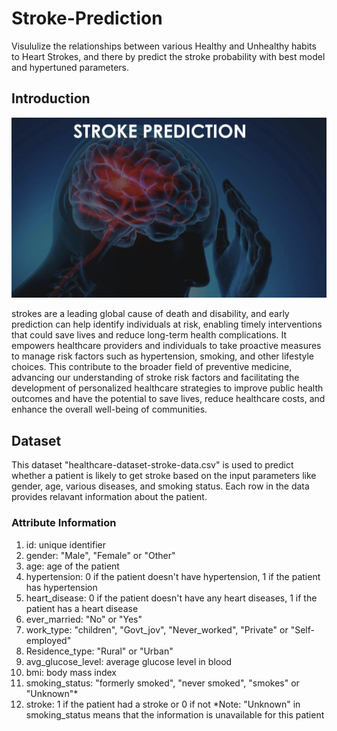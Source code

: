 # Stroke-Prediction
Visululize the relationships between various Healthy and Unhealthy habits to Heart Strokes, and there by predict the stroke probability with best model and hypertuned parameters.
## Introduction
<img src="stroke prediction.png?raw=true"/>

strokes are a leading global cause of death and disability, and early prediction can help identify individuals at risk, enabling timely interventions that could save lives and reduce long-term health complications. It empowers healthcare providers and individuals to take proactive measures to manage risk factors such as hypertension, smoking, and other lifestyle choices. This contribute to the broader field of preventive medicine, advancing our understanding of stroke risk factors and facilitating the development of personalized healthcare strategies to improve public health outcomes and have the potential to save lives, reduce healthcare costs, and enhance the overall well-being of communities.
## Dataset
This dataset "healthcare-dataset-stroke-data.csv" is used to predict whether a patient is likely to get stroke based on the input parameters like gender, age, various diseases, and smoking status. Each row in the data provides relavant information about the patient.

### Attribute Information

1) id: unique identifier
2) gender: "Male", "Female" or "Other"
3) age: age of the patient
4) hypertension: 0 if the patient doesn't have hypertension, 1 if the patient has hypertension
5) heart_disease: 0 if the patient doesn't have any heart diseases, 1 if the patient has a heart disease
6) ever_married: "No" or "Yes"
7) work_type: "children", "Govt_jov", "Never_worked", "Private" or "Self-employed"
8) Residence_type: "Rural" or "Urban"
9) avg_glucose_level: average glucose level in blood
10) bmi: body mass index
11) smoking_status: "formerly smoked", "never smoked", "smokes" or "Unknown"*
12) stroke: 1 if the patient had a stroke or 0 if not
*Note: "Unknown" in smoking_status means that the information is unavailable for this patient
